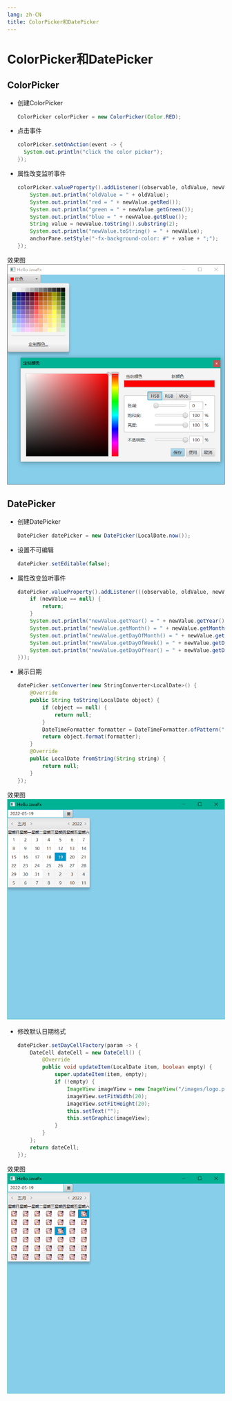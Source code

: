 ```yaml
---
lang: zh-CN
title: ColorPicker和DatePicker
---
```



# ColorPicker和DatePicker

## ColorPicker

* 创建ColorPicker
  
  ```java
  ColorPicker colorPicker = new ColorPicker(Color.RED);
  ```

* 点击事件
  
  ```java
  colorPicker.setOnAction(event -> {  
    System.out.println("click the color picker");  
  });
  ```

* 属性改变监听事件
  
  ```java
  colorPicker.valueProperty().addListener((observable, oldValue, newValue) -> {  
      System.out.println("oldValue = " + oldValue);  
      System.out.println("red = " + newValue.getRed());  
      System.out.println("green = " + newValue.getGreen());  
      System.out.println("blue = " + newValue.getBlue());  
      String value = newValue.toString().substring(2);  
      System.out.println("newValue.toString() = " + newValue);  
      anchorPane.setStyle("-fx-background-color: #" + value + ";");  
  });
  ```
  
效果图
![](../assets/Pasted%20image%2020220519203606.png)
  
## DatePicker

* 创建DatePicker
  
  ```java
  DatePicker datePicker = new DatePicker(LocalDate.now());
  ```

* 设置不可编辑
  
  ```java
  datePicker.setEditable(false);
  ```

* 属性改变监听事件
  
  ```java
  datePicker.valueProperty().addListener(((observable, oldValue, newValue) -> {
      if (newValue == null) {
          return;
      }
      System.out.println("newValue.getYear() = " + newValue.getYear());
      System.out.println("newValue.getMonth() = " + newValue.getMonth().getValue());
      System.out.println("newValue.getDayOfMonth() = " + newValue.getDayOfMonth());
      System.out.println("newValue.getDayOfWeek() = " + newValue.getDayOfWeek().getValue());
      System.out.println("newValue.getDayOfYear() = " + newValue.getDayOfYear());
  }));
  ```

* 展示日期
  
  ```java
  datePicker.setConverter(new StringConverter<LocalDate>() {  
      @Override  
      public String toString(LocalDate object) {  
          if (object == null) {  
              return null;  
          }  
          DateTimeFormatter formatter = DateTimeFormatter.ofPattern("yyyy-MM-dd");  
          return object.format(formatter);  
      }  
      @Override  
      public LocalDate fromString(String string) {  
          return null;  
      }  
  });
  ```
  
效果图
![](../assets/Pasted%20image%2020220519203906.png)

* 修改默认日期格式
  
  ```java
  datePicker.setDayCellFactory(param -> {  
      DateCell dateCell = new DateCell() {  
          @Override  
          public void updateItem(LocalDate item, boolean empty) {  
              super.updateItem(item, empty);  
              if (!empty) {  
                  ImageView imageView = new ImageView("/images/logo.png");  
                  imageView.setFitWidth(20);  
                  imageView.setFitHeight(20);  
                  this.setText("");  
                  this.setGraphic(imageView);  
              }  
          }  
      };  
      return dateCell;  
  });
  ```
  
效果图
![](../assets/Pasted%20image%2020220519203938.png)